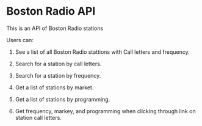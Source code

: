 # Boston Radio API
This is an API of Boston Radio stations

Users can:
1. See a list of all Boston Radio stattions with Call letters and frequency.

2. Search for a station by call letters.

3. Search for a station by frequency.

4. Get a list of stations by market.

5. Get a list of stations by programming.

6. Get frequency, markey, and programming when clicking through link on station call letters.